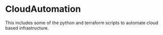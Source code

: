 # CloudAutomation

This includes some of the python and terraform scripts to automate cloud based infrastructure. 
